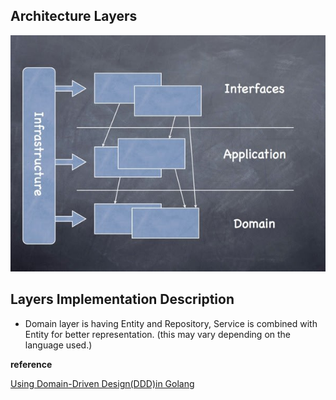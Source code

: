 ## Architecture Layers

![ddd layers diagram image](./ddd-arch-diag.jpeg)


## Layers Implementation Description

- Domain layer is having Entity and Repository, Service is combined with Entity for better representation. (this may vary depending on the language used.)


**reference**

[Using Domain-Driven Design(DDD)in Golang](https://dev.to/stevensunflash/using-domain-driven-design-ddd-in-golang-3ee5 "Using Domain-Driven Design(DDD)in Golang")
